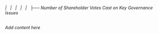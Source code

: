###### |   |   |   |   |   ├── Number of Shareholder Votes Cast on Key Governance Issues

*Add content here*
